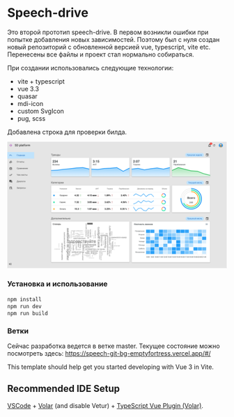 # Speech-drive

Это второй прототип speech-drive. В первом возникли ошибки при попытке добавления новых зависимостей. Поэтому был с нуля создан новый репозиторий с обновленной версией vue, typescript, vite etc. Перенесены все файлы и проект стал нормально собираться.

При создании использовались следующие технологии:

- vite + typescript
- vue 3.3
- quasar
- mdi-icon
- custom SvgIcon
- pug, scss

Добавлена строка для проверки билда.

![This is an image](/src/assets/img/image.png)

### Установка и использование

```
npm install
npm run dev
npm run build
```

### Ветки

Сейчас разработка ведется в ветке master.
Текущее состояние можно посмотреть здесь: https://speech-git-bg-emptyfortress.vercel.app/#/

This template should help get you started developing with Vue 3 in Vite.

## Recommended IDE Setup

[VSCode](https://code.visualstudio.com/) + [Volar](https://marketplace.visualstudio.com/items?itemName=Vue.volar) (and disable Vetur) + [TypeScript Vue Plugin (Volar)](https://marketplace.visualstudio.com/items?itemName=Vue.vscode-typescript-vue-plugin).
